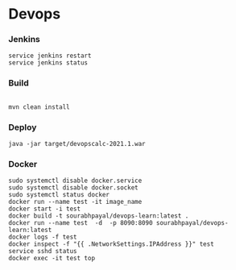 # Devops

### Jenkins

 ```
 service jenkins restart
 service jenkins status
 ```

### Build

```

mvn clean install

```

### Deploy

``` 
java -jar target/devopscalc-2021.1.war
```

### Docker

```
sudo systemctl disable docker.service
sudo systemctl disable docker.socket
sudo systemctl status docker
docker run --name test -it image_name
docker start -i test
docker build -t sourabhpayal/devops-learn:latest .
docker run --name test  -d  -p 8090:8090 sourabhpayal/devops-learn:latest
docker logs -f test
docker inspect -f "{{ .NetworkSettings.IPAddress }}" test
service sshd status
docker exec -it test top 
```
